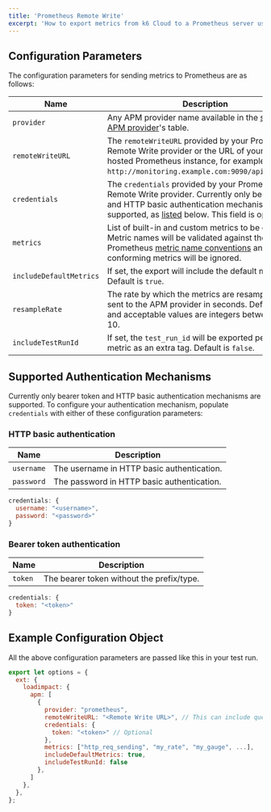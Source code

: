 ```yaml
---
title: 'Prometheus Remote Write'
excerpt: 'How to export metrics from k6 Cloud to a Prometheus server using Remote Write'
---
```


## Configuration Parameters

The configuration parameters for sending metrics to Prometheus are as follows:

| Name                    | Description                                                                                                                                                                                                                                                                                   |
| ----------------------- | --------------------------------------------------------------------------------------------------------------------------------------------------------------------------------------------------------------------------------------------------------------------------------------------- |
| `provider`              | Any APM provider name available in the [supported APM provider](/cloud/integrations/cloud-apm#supported-apm-providers)'s table.                                                                                                                                                               |
| `remoteWriteURL`        | The `remoteWriteURL` provided by your Prometheus Remote Write provider or the URL of your own self-hosted Prometheus instance, for example: `http://monitoring.example.com:9090/api/v1/write`.                                                                                                |
| `credentials`           | The `credentials` provided by your Prometheus Remote Write provider. Currently only bearer token and HTTP basic authentication mechanism are supported, as [listed](/cloud/integrations/cloud-apm/prometheus-remote-write#supported-authentication-mechanisms) below. This field is optional. |
| `metrics`               | List of built-in and custom metrics to be exported. Metric names will be validated against the Prometheus [metric name conventions](https://prometheus.io/docs/concepts/data_model/#metric-names-and-labels) and non-conforming metrics will be ignored.                                      |
| `includeDefaultMetrics` | If set, the export will include the default metrics. Default is `true`.                                                                                                                                                                                                                       |
| `resampleRate`          | The rate by which the metrics are resampled and sent to the APM provider in seconds. Default is 3 and acceptable values are integers between 1 and 10.                                                                                                                                        |
| `includeTestRunId`      | If set, the `test_run_id` will be exported per each metric as an extra tag. Default is `false`.                                                                                                                                                                                               |

## Supported Authentication Mechanisms

Currently only bearer token and HTTP basic authentication mechanisms are supported. To configure your authentication mechanism, populate `credentials` with either of these configuration parameters:

### HTTP basic authentication

| Name       | Description                                |
| ---------- | ------------------------------------------ |
| `username` | The username in HTTP basic authentication. |
| `password` | The password in HTTP basic authentication. |

```javascript
credentials: {
  username: "<username>",
  password: "<password>"
}
```

### Bearer token authentication

| Name    | Description                               |
| ------- | ----------------------------------------- |
| `token` | The bearer token without the prefix/type. |

```javascript
credentials: {
  token: "<token>"
}
```

## Example Configuration Object

All the above configuration parameters are passed like this in your test run.

```javascript
export let options = {
  ext: {
    loadimpact: {
      apm: [
        {
          provider: "prometheus",
          remoteWriteURL: "<Remote Write URL>", // This can include query-string parameters
          credentials: {
            token: "<token>" // Optional
          },
          metrics: ["http_req_sending", "my_rate", "my_gauge", ...],
          includeDefaultMetrics: true,
          includeTestRunId: false
        },
      ]
    },
  },
};
```



